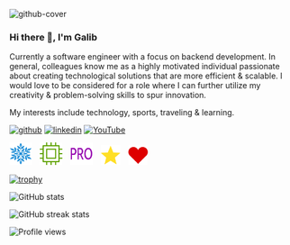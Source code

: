 ![github-cover](https://user-images.githubusercontent.com/23103980/157313211-cb029fb7-2ca9-415e-b72a-eb40afa7d166.jpg)

### Hi there 👋, I'm Galib

Currently a software engineer with a focus on backend development. In general, colleagues know me as a highly motivated individual passionate about creating technological solutions that are more efficient & scalable. I would love to be considered for a role where I can further utilize my creativity & problem-solving skills to spur innovation. 

My interests include technology, sports, traveling & learning.

<!-- Skills: Python | Django | Django REST Framework | JavaScript | Google AppSheet -->



[<img src='https://cdn.jsdelivr.net/npm/simple-icons@3.0.1/icons/github.svg' alt='github' height='40'>](https://github.com/siyam04)  [<img src='https://cdn.jsdelivr.net/npm/simple-icons@3.0.1/icons/linkedin.svg' alt='linkedin' height='40'>](https://www.linkedin.com/in/abdullah-al-galib/)  [<img src='https://cdn.jsdelivr.net/npm/simple-icons@3.0.1/icons/youtube.svg' alt='YouTube' height='40'>](https://www.youtube.com/protidininfo)  

<a href='https://archiveprogram.github.com/'><img src='https://raw.githubusercontent.com/acervenky/animated-github-badges/master/assets/acbadge.gif' width='40' height='40'></a> <a href='https://docs.github.com/en/developers'><img src='https://raw.githubusercontent.com/acervenky/animated-github-badges/master/assets/devbadge.gif' width='40' height='40'></a> <a href='https://github.com/pricing'><img src='https://raw.githubusercontent.com/acervenky/animated-github-badges/master/assets/pro.gif' width='40' height='40'></a> <a href='https://stars.github.com/'><img src='https://raw.githubusercontent.com/acervenky/animated-github-badges/master/assets/starbadge.gif' width='35' height='35'></a> <a href='https://docs.github.com/en/github/supporting-the-open-source-community-with-github-sponsors'><img src='https://raw.githubusercontent.com/acervenky/animated-github-badges/master/assets/sponsorbadge.gif' width='35' height='35'></a> 

[![trophy](https://github-profile-trophy.vercel.app/?username=siyam04)](https://github.com/ryo-ma/github-profile-trophy)

<!-- [![Top Langs](https://github-readme-stats.vercel.app/api/top-langs/?username=siyam04)](https://github.com/anuraghazra/github-readme-stats) -->
<!-- [![Top Langs](https://github-readme-stats.vercel.app/api/top-langs/?username=siyam04&layout=compact)](https://github.com/siyam04/github-readme-stats) -->

![GitHub stats](https://github-readme-stats.vercel.app/api?username=siyam04&show_icons=true&theme=radical)

<!-- ![GitHub Activity Graph](https://activity-graph.herokuapp.com/graph?username=siyam04)   -->

<!-- ![GitHub metrics](https://metrics.lecoq.io/siyam04)   -->

![GitHub streak stats](https://github-readme-streak-stats.herokuapp.com/?user=siyam04)  

![Profile views](https://gpvc.arturio.dev/siyam04)  
